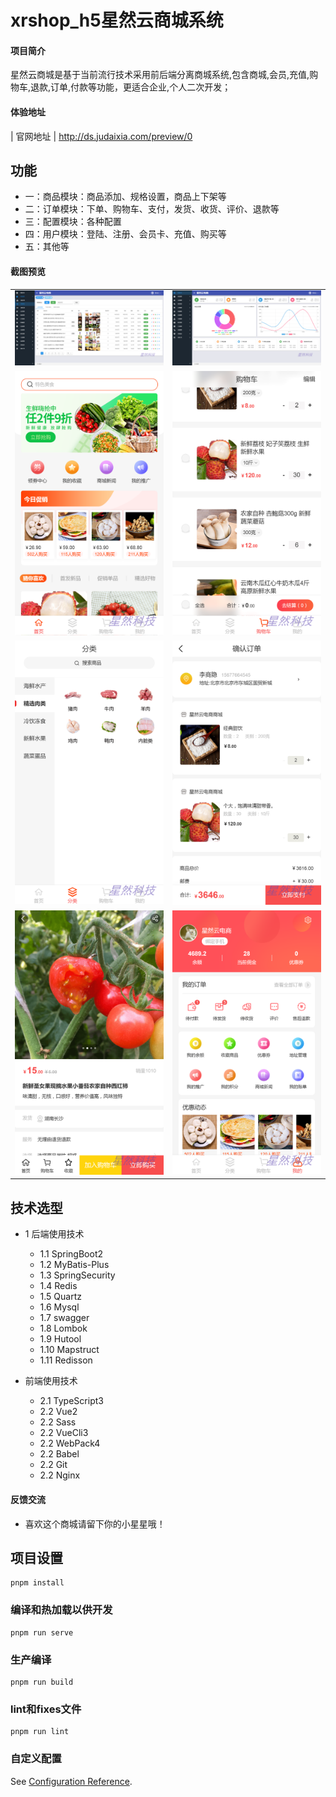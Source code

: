 # xrshop_h5星然云商城系统

#### 项目简介
星然云商城是基于当前流行技术采用前后端分离商城系统,包含商城,会员,充值,购物车,退款,订单,付款等功能，更适合企业,个人二次开发；


#### 体验地址

|   官网地址  |    http://ds.judaixia.com/preview/0


## 功能

* 一：商品模块：商品添加、规格设置，商品上下架等
* 二：订单模块：下单、购物车、支付，发货、收货、评价、退款等
* 三：配置模块：各种配置
* 四：用户模块：登陆、注册、会员卡、充值、购买等
* 五：其他等

#### 截图预览
<table>
    <tr>
        <td><img src="/public/mdImages/1.png"/></td>
        <td><img src="/public/mdImages/2.png"/></td>
    </tr>
    <tr>
        <td><img src="/public/mdImages/3.png"/></td>
        <td><img src="/public/mdImages/4.png"/></td>
    </tr>
    <tr>
        <td><img src="/public/mdImages/5.png"/></td>
        <td><img src="/public/mdImages/6.png"/></td>
    </tr>
    <tr>
        <td><img src="/public/mdImages/7.png"/></td>
        <td><img src="/public/mdImages/8.png"/></td>
    </tr>
</table>


## 技术选型
* 1 后端使用技术
    * 1.1 SpringBoot2
    * 1.2 MyBatis-Plus
    * 1.3 SpringSecurity
    * 1.4 Redis
    * 1.5 Quartz
    * 1.6 Mysql
    * 1.7 swagger
    * 1.8 Lombok
    * 1.9 Hutool
    * 1.10 Mapstruct
    * 1.11 Redisson
        
* 前端使用技术
    * 2.1 TypeScript3
    * 2.2 Vue2
    * 2.2 Sass
    * 2.2 VueCli3
    * 2.2 WebPack4
    * 2.2 Babel
    * 2.2 Git
    * 2.2 Nginx​



	
#### 反馈交流
- 喜欢这个商城请留下你的小星星哦！

## 项目设置
```
pnpm install
```

### 编译和热加载以供开发
```
pnpm run serve
```

### 生产编译
```
pnpm run build
```

### lint和fixes文件
```
pnpm run lint
```

### 自定义配置
See [Configuration Reference](https://cli.vuejs.org/config/).
